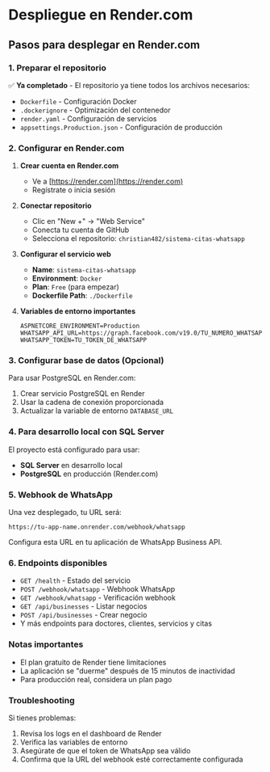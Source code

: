 # Despliegue en Render.com

## Pasos para desplegar en Render.com

### 1. Preparar el repositorio
✅ **Ya completado** - El repositorio ya tiene todos los archivos necesarios:
- `Dockerfile` - Configuración Docker
- `.dockerignore` - Optimización del contenedor
- `render.yaml` - Configuración de servicios
- `appsettings.Production.json` - Configuración de producción

### 2. Configurar en Render.com

1. **Crear cuenta en Render.com**
   - Ve a [https://render.com](https://render.com)
   - Regístrate o inicia sesión

2. **Conectar repositorio**
   - Clic en "New +" → "Web Service"
   - Conecta tu cuenta de GitHub
   - Selecciona el repositorio: `christian482/sistema-citas-whatsapp`

3. **Configurar el servicio web**
   - **Name**: `sistema-citas-whatsapp`
   - **Environment**: `Docker`
   - **Plan**: `Free` (para empezar)
   - **Dockerfile Path**: `./Dockerfile`

4. **Variables de entorno importantes**
   ```
   ASPNETCORE_ENVIRONMENT=Production
   WHATSAPP_API_URL=https://graph.facebook.com/v19.0/TU_NUMERO_WHATSAPP/messages
   WHATSAPP_TOKEN=TU_TOKEN_DE_WHATSAPP
   ```

### 3. Configurar base de datos (Opcional)

Para usar PostgreSQL en Render.com:
1. Crear servicio PostgreSQL en Render
2. Usar la cadena de conexión proporcionada
3. Actualizar la variable de entorno `DATABASE_URL`

### 4. Para desarrollo local con SQL Server

El proyecto está configurado para usar:
- **SQL Server** en desarrollo local
- **PostgreSQL** en producción (Render.com)

### 5. Webhook de WhatsApp

Una vez desplegado, tu URL será:
```
https://tu-app-name.onrender.com/webhook/whatsapp
```

Configura esta URL en tu aplicación de WhatsApp Business API.

### 6. Endpoints disponibles

- `GET /health` - Estado del servicio
- `POST /webhook/whatsapp` - Webhook WhatsApp
- `GET /webhook/whatsapp` - Verificación webhook
- `GET /api/businesses` - Listar negocios
- `POST /api/businesses` - Crear negocio
- Y más endpoints para doctores, clientes, servicios y citas

### Notas importantes

- El plan gratuito de Render tiene limitaciones
- La aplicación se "duerme" después de 15 minutos de inactividad
- Para producción real, considera un plan pago

### Troubleshooting

Si tienes problemas:
1. Revisa los logs en el dashboard de Render
2. Verifica las variables de entorno
3. Asegúrate de que el token de WhatsApp sea válido
4. Confirma que la URL del webhook esté correctamente configurada
